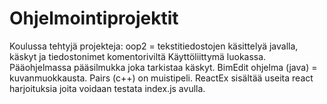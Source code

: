 # Ohjelmointiprojektit
Koulussa tehtyjä projekteja:
oop2 = tekstitiedostojen käsittelyä javalla, käskyt ja tiedostonimet komentoriviltä Käyttöliittymä luokassa. Pääohjelmassa pääsilmukka joka tarkistaa käskyt.
BimEdit ohjelma (java) = kuvanmuokkausta.
Pairs (c++) on muistipeli.
ReactEx sisältää useita react harjoituksia joita voidaan testata index.js avulla.
